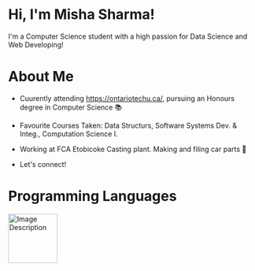 # Hi, I'm Misha Sharma! 
I'm a Computer Science student with a high passion for Data Science and Web Developing!

# About Me

- Cuurently attending https://ontariotechu.ca/, pursuing an Honours degree in Computer Science 📚

- Favourite Courses Taken: Data Structurs, Software Systems Dev. & Integ., Computation Science I. 
  
- Working at FCA Etobicoke Casting plant. Making and filing car parts 🔨

- Let's connect! 

# Programming Languages

<img src="images/JavaLogo.png" alt="Image Description" width="100" height="100">

